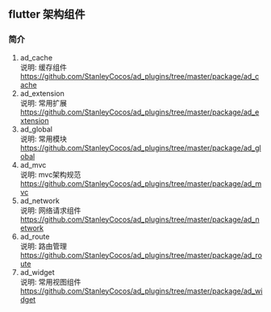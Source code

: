 ## flutter 架构组件

### 简介
1. ad_cache  
说明: 缓存组件  
 https://github.com/StanleyCocos/ad_plugins/tree/master/package/ad_cache
2. ad_extension  
说明: 常用扩展  
https://github.com/StanleyCocos/ad_plugins/tree/master/package/ad_extension
3. ad_global  
说明: 常用模块  
https://github.com/StanleyCocos/ad_plugins/tree/master/package/ad_global
4. ad_mvc  
说明: mvc架构规范  
https://github.com/StanleyCocos/ad_plugins/tree/master/package/ad_mvc
5. ad_network  
说明: 网络请求组件  
https://github.com/StanleyCocos/ad_plugins/tree/master/package/ad_network
6. ad_route  
说明: 路由管理  
https://github.com/StanleyCocos/ad_plugins/tree/master/package/ad_route
7. ad_widget  
说明: 常用视图组件  
https://github.com/StanleyCocos/ad_plugins/tree/master/package/ad_widget

